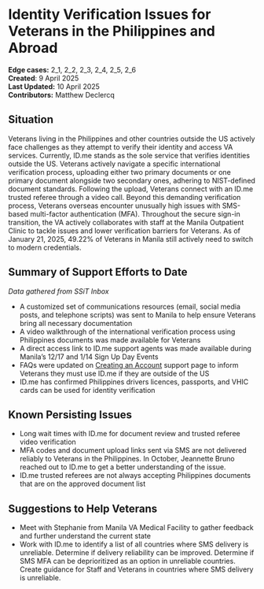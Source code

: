 # Identity Verification Issues for Veterans in the Philippines and Abroad
**Edge cases:** 2\_1,  2\_2,  2\_3,  2\_4,  2\_5,  2\_6  
**Created**: 9 April 2025  
**Last Updated:** 10 April 2025   
**Contributors:** Matthew Declercq

## Situation

Veterans living in the Philippines and other countries outside the US actively face challenges as they attempt to verify their identity and access VA services. Currently, ID.me stands as the sole service that verifies identities outside the US. Veterans actively navigate a specific international verification process, uploading either two primary documents or one primary document alongside two secondary ones, adhering to NIST-defined document standards. Following the upload, Veterans connect with an ID.me trusted referee through a video call. Beyond this demanding verification process, Veterans overseas encounter unusually high issues with SMS-based multi-factor authentication (MFA). Throughout the secure sign-in transition, the VA actively collaborates with staff at the Manila Outpatient Clinic to tackle issues and lower verification barriers for Veterans. As of January 21, 2025, 49.22% of Veterans in Manila still actively need to switch to modern credentials.

## Summary of Support Efforts to Date

*Data gathered from SSiT Inbox*

* A customized set of communications resources (email, social media posts, and telephone scripts) was sent to Manila to help ensure Veterans bring all necessary documentation  
* A video walkthrough of the international verification process using Philippines documents was made available for Veterans  
* A direct access link to ID.me support agents was made available during Manila’s 12/17 and 1/14 Sign Up Day Events  
* FAQs were updated on [Creating an Account](https://www.va.gov/resources/creating-an-account-for-vagov/#:~:text=If%20you%20live%20outside%20the%20U.S.%2C%20don%E2%80%99t%20have%20a%20Social%20Security%20number%2C%20or%20don%E2%80%99t%20have%20a%20current%20driver%E2%80%99s%20license%20or%20other%20state%2Dissued%20ID%2C%20you%E2%80%99ll%20need%20to%20choose%20ID.me.%C2%A0) support page to inform Veterans they must use ID.me if they are outside of the US  
* ID.me has confirmed Philippines drivers licences, passports, and VHIC cards can be used for identity verification

## Known Persisting Issues

* Long wait times with ID.me for document review and trusted referee video verification  
* MFA codes and document upload links sent via SMS are not delivered reliably to Veterans in the Philippines. In October, Jeannette Bruno reached out to ID.me to get a better understanding of the issue.   
* ID.me trusted referees are not always accepting Philippines documents that are on the approved document list

## Suggestions to Help Veterans

- Meet with Stephanie from Manila VA Medical Facility to gather feedback and further understand the current state  
- Work with ID.me to identify a list of all countries where SMS delivery is unreliable. Determine if delivery reliability can be improved. Determine if SMS MFA can be deprioritized as an option in unreliable countries. Create guidance for Staff and Veterans in countries where SMS delivery is unreliable. 
